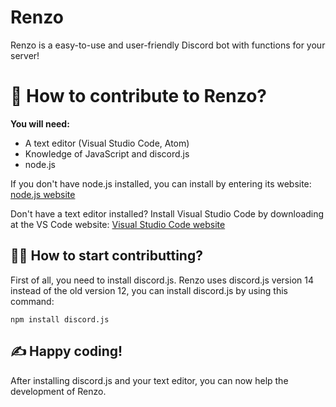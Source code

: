 # Renzo
Renzo is a easy-to-use and user-friendly Discord bot with functions for your server!

# 🤔 How to contribute to Renzo?
**You will need:**
- A text editor (Visual Studio Code, Atom)
- Knowledge of JavaScript and discord.js
- node.js

If you don't have node.js installed, you can install by entering its website: [node.js website](https://nodejs.org/en/)

Don't have a text editor installed? Install Visual Studio Code by downloading at the VS Code website: [Visual Studio Code website](https://code.visualstudio.com/Download)

## 👩‍💻 How to start contributting?
First of all, you need to install discord.js. Renzo uses discord.js version 14 instead of the old version 12, you can install discord.js by using this command:
```batch
npm install discord.js
```
## ✍️ Happy coding!
After installing discord.js and your text editor, you can now help the development of Renzo.
